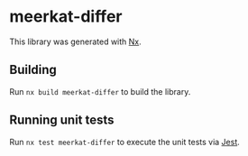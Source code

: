 # meerkat-differ

This library was generated with [Nx](https://nx.dev).

## Building

Run `nx build meerkat-differ` to build the library.

## Running unit tests

Run `nx test meerkat-differ` to execute the unit tests via [Jest](https://jestjs.io).
